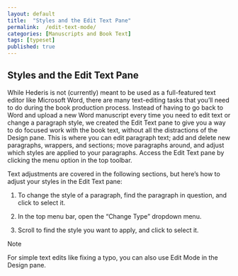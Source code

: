 ```yaml
---
layout: default
title:  "Styles and the Edit Text Pane"
permalink:  /edit-text-mode/
categories: [Manuscripts and Book Text]
tags: [typeset]
published: true
---
```


<section data-type="chapter" class="hsecchapter" data-hederis-type="hsecchapter" id="edit-text-mode" data-pi-attrs="id: edit-text-mode; data-tags: typeset;" role="doc-chapter" data-tags="typeset" data-author-name=" " data-book-title=" " title="Styles and the Edit Text Pane"><h1 data-hederis-type="hblkchaptitle" class="hblkchaptitle" id="pEJKDNClg">Styles and the Edit Text Pane</h1><p class="hblkp" data-hederis-type="hblkp" id="pcfAEm1oN">While Hederis is not (currently) meant to be used as a full-featured text editor like Microsoft Word, there are many text-editing tasks that you&#8217;ll need to do during the book production process. Instead of having to go back to Word and upload a new Word manuscript every time you need to edit text or change a paragraph style, we created the Edit Text pane to give you a way to do focused work with the book text, without all the distractions of the Design pane. This is where you can edit paragraph text; add and delete new paragraphs, wrappers, and sections; move paragraphs around, and adjust which styles are applied to your paragraphs. Access the Edit Text pane by clicking the menu option in the top toolbar.</p><p class="hblkp" data-hederis-type="hblkp" id="plh7GgbCS">Text adjustments are covered in the following sections, but here&#8217;s how to adjust your styles in the Edit Text pane:</p><ol class="hwprnumlist" data-hederis-type="hwprnumlist" id="pFBExJpc3"><li class="hblkoli" data-hederis-type="hblkoli" id="li7o4g1HqY"><p class="hblkoli" data-hederis-type="hblklip" id="pAqFduXru">To change the style of a paragraph, find the paragraph in question, and click to select it.</p></li><li class="hblkoli" data-hederis-type="hblkoli" id="li7K6UCxOu"><p class="hblkoli" data-hederis-type="hblklip" id="p20Gw527k">In the top menu bar, open the &#8220;Change Type&#8221; dropdown menu.</p></li><li class="hblkoli" data-hederis-type="hblkoli" id="liCQt6VgD8"><p class="hblkoli" data-hederis-type="hblklip" id="pzv0s9uj1">Scroll to find the style you want to apply, and click to select it.</p></li></ol><aside class="hwprbox box" data-hederis-type="hwprbox" id="pSSgblti9" data-type="sidebar"><p class="hblktype" data-hederis-type="hblktype" id="pA3Wi87Ak">Note</p><p class="hblkp" data-hederis-type="hblkp" id="pZZ5L5dDH">For simple text edits like fixing a typo, you can also use Edit Mode in the Design pane.</p></aside></section>